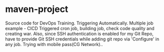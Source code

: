 # maven-project
Source code for DevOps Training. Triggering Automatically.
Multiple job example - CICD
Triggered cron job, building job, check code quality and creating war. 
Also, since SSH authentication is enabled for my Git Repo, have to provide Git SSH credentials while adding git repo via 'Configure' in any job. 
Trying with mobile pass(CG Network)..
